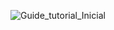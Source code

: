 ![Guide_tutorial_Inicial](https://github.com/JohnVictor2017/matlab/blob/master/PDI/guide/guide_hsv.PNG)
